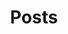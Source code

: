 ---
title: "Posts"
description: "Explore my latest blog posts"
featured_image: "/images/c-os.svg"  # Add your desired image path here
---